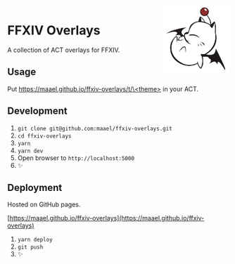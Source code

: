 <img src="https://github.com/maael/ffxiv-overlays/raw/master/static/moogle.jpg" align="right" width="30%" />

# FFXIV Overlays

A collection of ACT overlays for FFXIV.

## Usage

Put [https://maael.github.io/ffxiv-overlays/t/\<theme\>](https://maael.github.io/ffxiv-overlays/t/<theme>) in your ACT.

## Development

1. `git clone git@github.com:maael/ffxiv-overlays.git`
2. `cd ffxiv-overlays`
3. `yarn`
4. `yarn dev`
5. Open browser to `http://localhost:5000`
6. :sparkles:

## Deployment

Hosted on GitHub pages.

[https://maael.github.io/ffxiv-overlays](https://maael.github.io/ffxiv-overlays)

1. `yarn deploy`
2. `git push`
3. :sparkles: